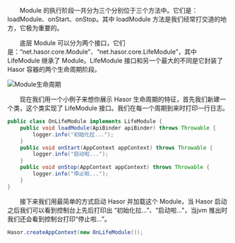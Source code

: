 &emsp;&emsp;Module 的执行阶段一共分为三个分别位于三个方法中。它们是：loadModule、onStart、onStop。其中 loadModule 方法是我们经常打交道的地方，它极为重要的。

&emsp;&emsp;底层 Module 可以分为两个接口，它们是：“net.hasor.core.Module”、“net.hasor.core.LifeModule”，其中 LifeModule 继承了 Module。LifeModule 接口和另一个最大的不同是它封装了 Hasor 容器的两个生命周期阶段。

![Module生命周期](http://files.hasor.net/uploader/20170310/111859/CC2_C40A_8741_5534.jpg "Module生命周期")

&emsp;&emsp;现在我们用一个小例子来想你展示 Hasor 生命周期的特征，首先我们新建一个类，这个类实现了 LifeModule 接口。我们在每一个周期到来时打印一行日志。
```java
public class OnLifeModule implements LifeModule {
    public void loadModule(ApiBinder apiBinder) throws Throwable {
        logger.info("初始化拉...");
    }
    public void onStart(AppContext appContext) throws Throwable {
        logger.info("启动啦...");
    }
    public void onStop(AppContext appContext) throws Throwable {
        logger.info("停止啦...");
    }
}
```

&emsp;&emsp;接下来我们用最简单的方式启动 Hasor 并加载这个 Module，当 Hasor 启动之后我们可以看到控制台上先后打印出 “初始化拉...”、“启动啦...”，当jvm 推出时我们还会看到控制台打印“停止啦...”。
```java
Hasor.createAppContext(new OnLifeModule());
```

